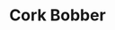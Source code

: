 ---
templateKey: blog-post
featuredpost: false
featuredimage: /assets/Cork_Bobber.png
title: Cork Bobber
description: Fishing Tackle
testfield: 1390
---